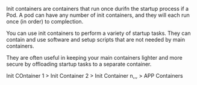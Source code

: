 Init containers are containers that run once durifn the startup process if a Pod. A pod can have any number of init containers, and they will each run once (in order) to complection.

You can use init containers to perform a variety of startup tasks. They can contain and use software and setup scripts that are not needed by main containers. 

They are often useful in keeping your main containers lighter and more secure by offloading startup tasks to a separate container. 

Init COntainer 1 > Init Container 2 > Init Container n,,, > APP Containers
